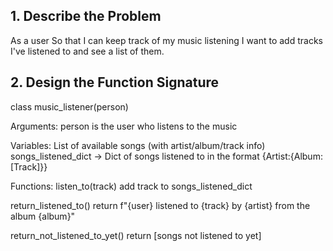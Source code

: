 ## 1. Describe the Problem

As a user
So that I can keep track of my music listening
I want to add tracks I've listened to and see a list of them.

## 2. Design the Function Signature

class music_listener(person)

Arguments:
person is the user who listens to the music

Variables:
List of available songs (with artist/album/track info)
songs_listened_dict -> Dict of songs listened to in the format {Artist:{Album:[Track]}}


Functions:
listen_to(track)
    add track to songs_listened_dict

return_listened_to()
    return f"{user} listened to {track} by {artist} from the album {album}"

return_not_listened_to_yet()
    return [songs not listened to yet]

